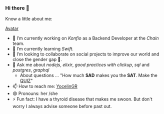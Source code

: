 ### Hi there 👋

Know a little about me:

[Avatar](https://drive.google.com/file/d/1L-Y1mPl1Pojd9bpRCpVgqhyah9yTxeBH/view?usp=sharing)

- 🔭 I’m currently working on *Konfio* as a Backend Developer at the *Chain* team.
- 🌱 I’m currently learning *Swift*.
- 👯 I’m looking to collaborate on social projects to improve our world and close the gender gap 💪.
- 💬 Ask me about *nodejs*, *elixir*, *good practices with clickup*, *sql* and *postgres*, *graphql*
    - About questions ... "How much **SAD** makes you the **SAT**. Make the [QUIZ](chain.inc/quiz)"
- 📫 How to reach me: [YocelinGR](https://www.linkedin.com/in/yocelin-garcia-romero/)
- 😄 Pronouns: her /she 
- ⚡ Fun fact: I have a thyroid disease that makes me swoon. But don't worry I always advise someone before past out.